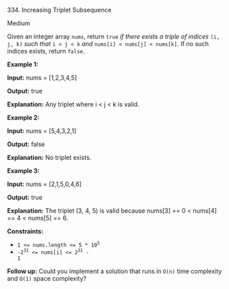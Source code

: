 334\. Increasing Triplet Subsequence

Medium

Given an integer array `nums`, return `true` _if there exists a triple of indices_ `(i, j, k)` _such that_ `i < j < k` _and_ `nums[i] < nums[j] < nums[k]`. If no such indices exists, return `false`.

**Example 1:**

**Input:** nums = [1,2,3,4,5]

**Output:** true

**Explanation:** Any triplet where i < j < k is valid.

**Example 2:**

**Input:** nums = [5,4,3,2,1]

**Output:** false

**Explanation:** No triplet exists.

**Example 3:**

**Input:** nums = [2,1,5,0,4,6]

**Output:** true

**Explanation:** The triplet (3, 4, 5) is valid because nums[3] == 0 < nums[4] == 4 < nums[5] == 6.

**Constraints:**

*   <code>1 <= nums.length <= 5 * 10<sup>5</sup></code>
*   <code>-2<sup>31</sup> <= nums[i] <= 2<sup>31</sup> - 1</code>

**Follow up:** Could you implement a solution that runs in `O(n)` time complexity and `O(1)` space complexity?